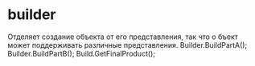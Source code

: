 # builder

Отделяет создание объекта от его представления, так что о бъект может поддерживать различные представления.
Builder.BuildPartA(); Builder.BuildPartB(); Build.GetFinalProduct();
